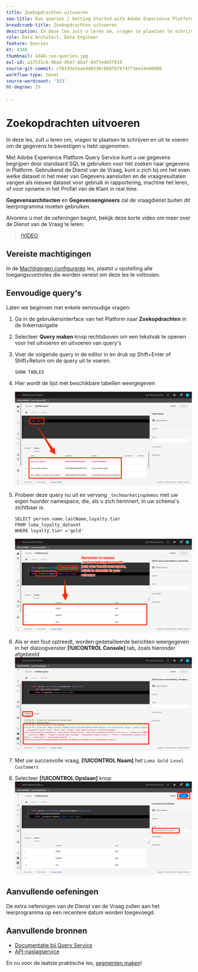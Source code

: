 ```yaml
---
title: Zoekopdrachten uitvoeren
seo-title: Run queries | Getting Started with Adobe Experience Platform for Data Architects and Data Engineers
breadcrumb-title: Zoekopdrachten uitvoeren
description: In deze les zult u leren om, vragen te plaatsen te schrijven en uit te voeren om de gegevens te bevestigen u hebt opgenomen.
role: Data Architect, Data Engineer
feature: Queries
kt: 4348
thumbnail: 4348-run-queries.jpg
exl-id: a37531cb-96ad-4547-86af-84f7ed65f019
source-git-commit: cf0193e3aae4d6536c868f078f4773ee14e90408
workflow-type: tm+mt
source-wordcount: '323'
ht-degree: 2%

---
```


# Zoekopdrachten uitvoeren

<!-- 15 min-->
In deze les, zult u leren om, vragen te plaatsen te schrijven en uit te voeren om de gegevens te bevestigen u hebt opgenomen.

Met Adobe Experience Platform Query Service kunt u uw gegevens begrijpen door standaard SQL te gebruiken voor het zoeken naar gegevens in Platform. Gebruikend de Dienst van de Vraag, kunt u zich bij om het even welke dataset in het meer van Gegevens aansluiten en de vraagresultaten vangen als nieuwe dataset voor gebruik in rapportering, machine het leren, of voor opname in het Profiel van de Klant in real time.

**Gegevensarchitecten** en **Gegevensengineers** zal de vraagdienst buiten dit leerprogramma moeten gebruiken.

Alvorens u met de oefeningen begint, bekijk deze korte video om meer over de Dienst van de Vraag te leren:
>[!VIDEO](https://video.tv.adobe.com/v/29795?quality=12&learn=on)

## Vereiste machtigingen

In de [Machtigingen configureren](configure-permissions.md) les, plaatst u opstelling alle toegangscontroles die worden vereist om deze les te voltooien.

<!-- Settings > **[!UICONTROL Services]** > **[!UICONTROL Query Service]**
* Permission items Data Management > **[!UICONTROL View Datasets]** and  **[!UICONTROL Manage Datasets]**
* Permission item Sandboxes > `Luma Tutorial`
* User-role access to the `Luma Tutorial Platform` product profile
-->

## Eenvoudige query&#39;s

Laten we beginnen met enkele eenvoudige vragen:

1. Ga in de gebruikersinterface van het Platform naar **Zoekopdrachten** in de linkernavigatie
1. Selecteer **Query maken** knop rechtsboven om een tekstvak te openen voor het uitvoeren en uitvoeren van query&#39;s
1. Voer de volgende query in de editor in en druk op Shift+Enter of Shift+Return om de query uit te voeren.

   ```
   SHOW TABLES
   ```

1. Hier wordt de lijst met beschikbare tabellen weergegeven

   ![TABELquery TONEN](assets/queries-showTables.png)


1. Probeer deze query nu uit en vervang `_techmarketingdemos` met uw eigen huurder namespace, die, als u zich herinnert, in uw schema&#39;s zichtbaar is.

   ```
   SELECT person.name.lastName,loyalty.tier
   FROM luma_loyalty_dataset
   WHERE loyalty.tier ='gold'
   ```

   ![Gegevens SELECTEREN uit de gegevensset loyaliteit](assets/queries-loyaltySelect.png)

1. Als er een fout optreedt, worden gedetailleerde berichten weergegeven in het dialoogvenster **[!UICONTROL Console]** tab, zoals hieronder afgebeeld
   ![Fout in de query](assets/queries-error.png)

1. Met uw succesvolle vraag, **[!UICONTROL Naam]** het `Luma Gold Level Customers`
1. Selecteer **[!UICONTROL Opslaan]** knop
   ![De query opslaan](assets/queries-loyaltySelect-save.png)


<!--SELECT COUNT(DISTINCT (_techmarketingdemos.systemIdentifier.loyaltyId)) FROM luma_loyalty_dataset 


SELECT _techmarketingdemos.systemIdentifier.loyaltyId, COUNT(_techmarketingdemos.systemIdentifier.loyaltyId)
FROM luma_loyalty_dataset 
GROUP BY _techmarketingdemos.systemIdentifier.loyaltyId
HAVING COUNT(_techmarketingdemos.systemIdentifier.loyaltyId) > 1;-->

## Aanvullende oefeningen

De extra oefeningen van de Dienst van de Vraag zullen aan het leerprogramma op een recentere datum worden toegevoegd.
<!--
## Join Datasets

In this exercise, we will join two datasets `Luma Loyalty Dataset` and `Luma Offline Purchase` to get list of gold customers who have spend over $500 dollars in one purchase.

1. Create a new query
1. Copy and paste following query in query editor and execute, again replacing `_techmarketingdemos` with your own tenant namespace
    
    ```
    SELECT DISTINCT lopd.commerce.order.purchaseID as PurchaseId ,
        lld.person.name.firstName as LastName ,
        lld.person.name.lastName as LastName ,
        lopd.personalEmail.address as email,
        lopd.commerce.order.priceTotal as Total

    FROM luma_loyalty_dataset lld
    JOIN luma_offline_purchase_event_dataset lopd
    ON lopd._techmarketingdemos.systemIdentifier.loyaltyId = lld._techmarketingdemos.systemIdentifier.loyaltyId

    WHERE lld._techmarketingdemos.loyalty.level ='gold' AND lopd.commerce.order.priceTotal >500;
    ```

1. You should get list of Gold Customers who have spend over $500 in single purchase.

## Output datasets

1. Select on Output Dataset button
1. Provide name and description to the dataset
1. Save.
1. Go to **Datasets** under **Data Management** to find new dataset created.

-->
<!--Add content for Adobe Defined Functions-->

## Aanvullende bronnen

* [Documentatie bij Query Service](https://experienceleague.adobe.com/docs/experience-platform/query/home.html?lang=nl)
* [API-naslagservice](https://www.adobe.io/experience-platform-apis/references/query-service/)

En nu voor de laatste praktische les, [segmenten maken](build-segments.md)!
